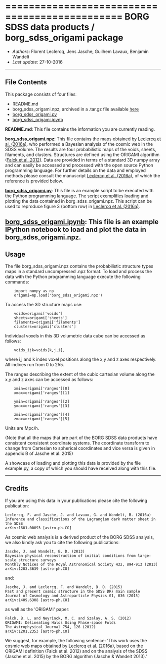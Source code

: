 ==============================================
**BORG SDSS data products** / **borg_sdss_origami package**
==============================================

* *Authors*: Florent Leclercq, Jens Jasche, Guilhem Lavaux, Benjamin Wandelt
* *Last update*: 27-10-2016

----------------------
**File Contents**
----------------------

This package consists of four files:
* README.md
* borg_sdss_origami.npz, archived in a .tar.gz file available [here](http://icg.port.ac.uk/~leclercq/data/borg_sdss_origami.tar.gz)
* [borg_sdss_origami.py](borg_sdss_origami.py)
* [borg_sdss_origami.ipynb](borg_sdss_origami.ipynb)

**README.md**:
	This file contains the information you are currently reading.

**borg_sdss_origami.npz**:
This file contains the maps obtained by [Leclercq et al. (2016a)](https://arxiv.org/abs/1601.00093), who performed a Bayesian analysis of the cosmic web in the SDSS volume. The results are four probabilistic maps of the voids, sheets, filaments, and clusters. Structures are defined using the ORIGAMI algorithm ([Falck et al. 2012](https://arxiv.org/abs/1201.2353)). Data are provided in terms of a standard 3D numpy array and can easily be accessed and processed with the open source Python programming language. For further details on the data and employed methods please consult the manuscript [Leclercq et al. (2016a)](https://arxiv.org/abs/1601.00093), of which the reference is provided below.

**[borg_sdss_origami.py](borg_sdss_origami.py)**:
This file is an example script to be executed with the Python programming language. The script exemplifies loading and plotting the data contained in borg_sdss_origami.npz. This script can be used to reproduce figure 3 (bottom row) in [Leclercq et al. (2016a)](https://arxiv.org/abs/1601.00093).

**[borg_sdss_origami.ipynb](borg_sdss_origami.ipynb)**:
	This file is an example IPython notebook to load and plot the data in borg_sdss_origami.npz.
----------------------
Usage
----------------------

The file borg_sdss_origami.npz contains the probabilistic structure types maps in a standard uncompressed .npz format.
To load and process the data with the Python programming language execute the following commands:

		import numpy as np
		origami=np.load('borg_sdss_origami.npz')

To access the 3D structure maps use: 

		voids=origami['voids']
		sheets=origami['sheets']
		filaments=origami['filaments']
		clusters=origami['clusters']

Individual voxels in this 3D volumetric data cube can be accessed as follows:

		voids_ijk=voids[k,j,i],

where i,j and k index voxel positions along the x,y and z axes respectively.
All indices run from 0 to 255.

The ranges describing the extent of the cubic cartesian volume along
the x,y and z axes can be accessed as follows:

		xmin=origami['ranges'][0]
		xmax=origami['ranges'][1]

		ymin=origami['ranges'][2]
		ymax=origami['ranges'][3]

		zmin=origami['ranges'][4]
		zmax=origami['ranges'][5]

Units are Mpc/h.

(Note that all the maps that are part of the BORG SDSS data products have consistent consistent
coordinate systems. The coordinate transform to change from Cartesian to spherical coordinates
and vice versa is given in appendix B of Jasche et al. 2015)

A showcase of loading and plotting this data is provided by the file example.py,
a copy of which you should have received along with this file.

----------------------
Credits
----------------------

If you are using this data in your publications please cite the
following publication:

	Leclercq, F. and Jasche, J. and Lavaux, G. and Wandelt, B. (2016a)
	Inference and classifications of the Lagrangian dark matter sheet in the SDSS
	arXiv:1601.00093 [astro-ph.CO]

As cosmic web analysis is a derived product of the BORG SDSS analysis, we also kindly
ask you to cite the following publications:

	Jasche, J. and Wandelt, B. D. (2013)
	Bayesian physical reconstruction of initial conditions from large-scale structure surveys
	Monthly Notices of the Royal Astronomical Society 432, 894-913 (2013)
	arXiv:1203.3639 [astro-ph.CO]

and:

	Jasche, J. and Leclercq, F. and Wandelt, B. D. (2015)
	Past and present cosmic structure in the SDSS DR7 main sample
	Journal of Cosmology and Astroparticle Physics 01, 036 (2015)
	arXiv:1409.6308 [astro-ph.CO]

as well as the 'ORIGAMI' paper:

	Falck, B. L. and Neyrinck, M. C. and Szalay, A. S. (2012)
	ORIGAMI: Delineating Halos Using Phase-space Folds
	The Astrophysical Journal 754, 126 (2012)
	arXiv:1201.2353 [astro-ph.CO]

We suggest, for example, the following sentence:
'This work uses the cosmic web maps obtained by Leclercq et al. (2016a), based on the ORIGAMI definition (Falck et al. 2012)
and on the analysis of the SDSS (Jasche et al. 2015) by the BORG algorithm (Jasche & Wandelt 2013).'
